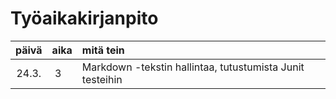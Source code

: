 # Työaikakirjanpito 

| päivä | aika | mitä tein |
| :----:|:-----|:----- |
| 24.3. | 3    | Markdown -tekstin hallintaa, tutustumista Junit testeihin |
